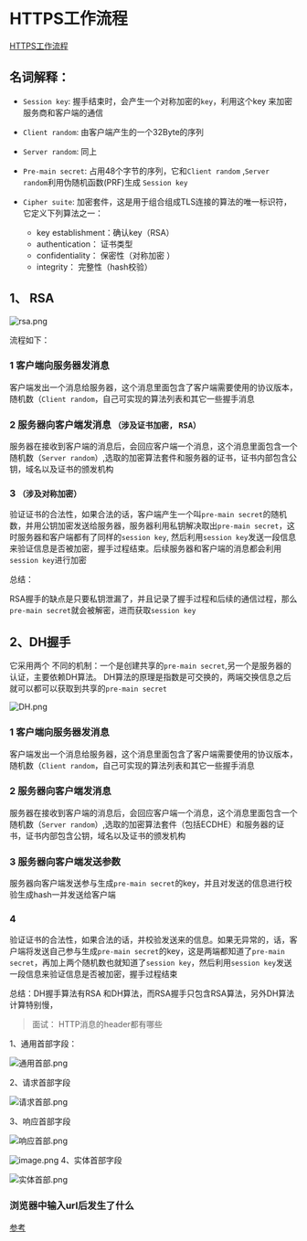 
# HTTPS工作流程

[HTTPS工作流程](https://blog.cloudflare.com/keyless-ssl-the-nitty-gritty-technical-details/)

## 名词解释：

- `Session key`: 握手结束时，会产生一个对称加密的`key`，利用这个key 来加密服务商和客户端的通信 
- `Client random`: 由客户端产生的一个32Byte的序列
- `Server random`: 同上
- `Pre-main secret`: 占用48个字节的序列，它和`Client random` ,`Server random`利用伪随机函数(PRF)生成 `Session key`
- `Cipher suite`: 加密套件，这是用于组合组成TLS连接的算法的唯一标识符，它定义下列算法之一：
    
    - key establishment：确认key（RSA）
    - authentication： 证书类型
    - confidentiality： 保密性（对称加密 ）
    - integrity： 完整性（hash校验）
    
## 1、 RSA

![rsa.png](https://upload-images.jianshu.io/upload_images/1846524-6c9abb7f17c308fa.png?imageMogr2/auto-orient/strip%7CimageView2/2/w/1240)

流程如下：

### 1 客户端向服务器发消息

客户端发出一个消息给服务器，这个消息里面包含了客户端需要使用的协议版本，随机数（`Client random`，自己可实现的算法列表和其它一些握手消息

### 2 服务器向客户端发消息 `（涉及证书加密, RSA）`

服务器在接收到客户端的消息后，会回应客户端一个消息，这个消息里面包含一个随机数（`Server random`）,选取的加密算法套件和服务器的证书，证书内部包含公钥，域名以及证书的颁发机构

### 3  `（涉及对称加密）`

验证证书的合法性，如果合法的话，客户端产生一个叫`pre-main secret`的随机数，并用公钥加密发送给服务器，服务器利用私钥解决取出`pre-main secret`，这时服务器和客户端都有了同样的`session key`, 然后利用`session key`发送一段信息来验证信息是否被加密，握手过程结束。后续服务器和客户端的消息都会利用`session key`进行加密


总结：

RSA握手的缺点是只要私钥泄漏了，并且记录了握手过程和后续的通信过程，那么`pre-main secret`就会被解密，进而获取`session key`

## 2、DH握手
它采用两个 不同的机制：一个是创建共享的`pre-main secret`,另一个是服务器的认证，主要依赖DH算法。
DH算法的原理是指数是可交换的，两端交换信息之后就可以都可以获取到共享的`pre-main secret`

![DH.png](https://upload-images.jianshu.io/upload_images/1846524-cbc80f6490f9aff0.png?imageMogr2/auto-orient/strip%7CimageView2/2/w/1240)


### 1 客户端向服务器发消息

客户端发出一个消息给服务器，这个消息里面包含了客户端需要使用的协议版本，随机数（`Client random`，自己可实现的算法列表和其它一些握手消息

### 2 服务器向客户端发消息

服务器在接收到客户端的消息后，会回应客户端一个消息，这个消息里面包含一个随机数（`Server random`）,选取的加密算法套件（包括ECDHE）和服务器的证书，证书内部包含公钥，域名以及证书的颁发机构

### 3 服务器向客户端发送参数
服务器向客户端发送参与生成`pre-main secret`的key，并且对发送的信息进行校验生成hash一并发送给客户端

### 4 

验证证书的合法性，如果合法的话，并校验发送来的信息。如果无异常的，话，客户端将发送自己参与生成`pre-main secret`的key，这是两端都知道了`pre-main secret`，再加上两个随机数也就知道了`session key`，然后利用`session key`发送一段信息来验证信息是否被加密，握手过程结束

总结：DH握手算法有RSA 和DH算法，而RSA握手只包含RSA算法，另外DH算法计算特别慢，



> 面试： HTTP消息的header都有哪些


1、通用首部字段：

![通用首部.png](https://upload-images.jianshu.io/upload_images/1846524-3558a33201ed858e.png?imageMogr2/auto-orient/strip%7CimageView2/2/w/1240)

2、请求首部字段

![请求首部.png](https://upload-images.jianshu.io/upload_images/1846524-43fb1269ba681b49.png?imageMogr2/auto-orient/strip%7CimageView2/2/w/1240)

3、响应首部字段

![响应首部.png](https://upload-images.jianshu.io/upload_images/1846524-f412b63266a0af22.png?imageMogr2/auto-orient/strip%7CimageView2/2/w/1240)

![image.png](https://upload-images.jianshu.io/upload_images/1846524-5eff99fcc5527957.png?imageMogr2/auto-orient/strip%7CimageView2/2/w/1240)
4、实体首部字段

![实体首部.png](https://upload-images.jianshu.io/upload_images/1846524-a18a912e0a2e6213.png?imageMogr2/auto-orient/strip%7CimageView2/2/w/1240)


### 浏览器中输入url后发生了什么

[参考](https://www.jianshu.com/p/c1dfc6caa520)


